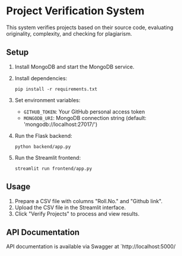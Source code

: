 # Project Verification System

This system verifies projects based on their source code, evaluating originality, complexity, and checking for plagiarism.

## Setup

1. Install MongoDB and start the MongoDB service.

2. Install dependencies:
   ```
   pip install -r requirements.txt
   ```

3. Set environment variables:
   - `GITHUB_TOKEN`: Your GitHub personal access token
   - `MONGODB_URI`: MongoDB connection string (default: 'mongodb://localhost:27017/')

4. Run the Flask backend:
   ```
   python backend/app.py
   ```

5. Run the Streamlit frontend:
   ```
   streamlit run frontend/app.py
   ```

## Usage

1. Prepare a CSV file with columns "Roll.No." and "Github link".
2. Upload the CSV file in the Streamlit interface.
3. Click "Verify Projects" to process and view results.

## API Documentation

API documentation is available via Swagger at `http://localhost:5000/